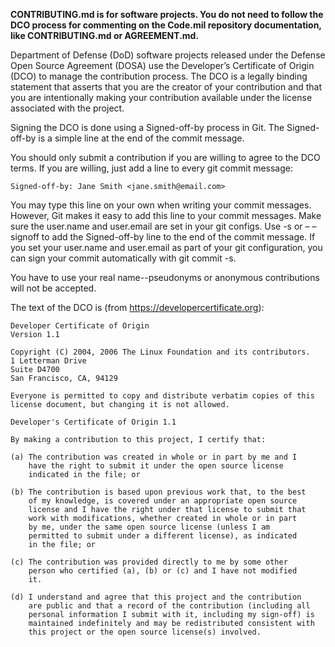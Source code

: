 **CONTRIBUTING.md is for software projects. You do not need to follow the DCO process for commenting on the Code.mil repository documentation, like CONTRIBUTING.md or AGREEMENT.md.**

Department of Defense (DoD) software projects released under the Defense Open Source Agreement (DOSA) use the Developer’s Certificate of Origin (DCO) to manage the contribution process. The DCO is a legally binding statement that asserts that you are the creator of your contribution and that you are intentionally making your contribution available under the license associated with the project.

Signing the DCO is done using a Signed-off-by process in Git. The Signed-off-by is a simple line at the end of the commit message.

You should only submit a contribution if you are willing to agree to the DCO terms. If you are willing, just add a line to every git commit message:

```Signed-off-by: Jane Smith <jane.smith@email.com>```

You may type this line on your own when writing your commit messages. However, Git makes it easy to add this line to your commit messages. Make sure the user.name and user.email are set in your git configs. Use -s or – – signoff to add the Signed-off-by line to the end of the commit message. If you set your user.name and user.email as part of your git configuration, you can sign your commit automatically with git commit -s.

You have to use your real name--pseudonyms or anonymous contributions will not be accepted.

The text of the DCO is (from https://developercertificate.org):
```
Developer Certificate of Origin
Version 1.1

Copyright (C) 2004, 2006 The Linux Foundation and its contributors.
1 Letterman Drive
Suite D4700
San Francisco, CA, 94129

Everyone is permitted to copy and distribute verbatim copies of this
license document, but changing it is not allowed.

Developer's Certificate of Origin 1.1

By making a contribution to this project, I certify that:

(a) The contribution was created in whole or in part by me and I
    have the right to submit it under the open source license
    indicated in the file; or

(b) The contribution is based upon previous work that, to the best
    of my knowledge, is covered under an appropriate open source
    license and I have the right under that license to submit that
    work with modifications, whether created in whole or in part
    by me, under the same open source license (unless I am
    permitted to submit under a different license), as indicated
    in the file; or

(c) The contribution was provided directly to me by some other
    person who certified (a), (b) or (c) and I have not modified
    it.

(d) I understand and agree that this project and the contribution
    are public and that a record of the contribution (including all
    personal information I submit with it, including my sign-off) is
    maintained indefinitely and may be redistributed consistent with
    this project or the open source license(s) involved.
```
